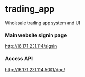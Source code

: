# trading_app
Wholesale trading app system and UI

### Main website signin page

http://16.171.231.114/signin

### Access API

http://16.171.231.114:5001/doc/
